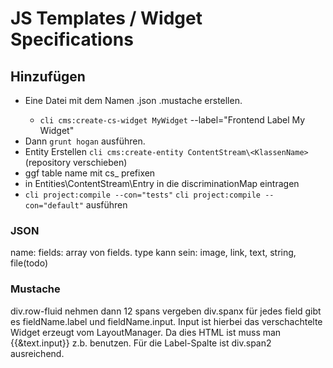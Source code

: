 # JS Templates / Widget Specifications

## Hinzufügen

* Eine Datei mit dem Namen <KlassenName>.json <KlassenName>.mustache erstellen.
  - `cli cms:create-cs-widget MyWidget` --label="Frontend Label My Widget"
* Dann ``grunt hogan`` ausführen.
* Entity Erstellen ``cli cms:create-entity ContentStream\<KlassenName>`` (repository verschieben)
* ggf table name mit cs_ prefixen
* in Entities\ContentStream\Entry in die discriminationMap eintragen
* ``cli project:compile --con="tests"`` ``cli project:compile --con="default"`` ausführen

### JSON
name: <KlassenName>
fields: array von fields. type kann sein: image, link, text, string, file(todo)

### Mustache
div.row-fluid nehmen dann 12 spans vergeben div.spanx für jedes field gibt es fieldName.label und fieldName.input. Input ist hierbei das verschachtelte Widget erzeugt vom LayoutManager. Da dies HTML ist muss man {{&text.input}} z.b. benutzen. Für die Label-Spalte ist div.span2 ausreichend.